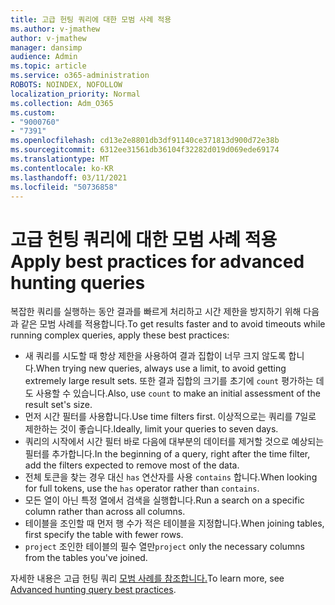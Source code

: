 ```yaml
---
title: 고급 헌팅 쿼리에 대한 모범 사례 적용
ms.author: v-jmathew
author: v-jmathew
manager: dansimp
audience: Admin
ms.topic: article
ms.service: o365-administration
ROBOTS: NOINDEX, NOFOLLOW
localization_priority: Normal
ms.collection: Adm_O365
ms.custom:
- "9000760"
- "7391"
ms.openlocfilehash: cd13e2e8801db3df91140ce371813d900d72e38b
ms.sourcegitcommit: 6312ee31561db36104f32282d019d069ede69174
ms.translationtype: MT
ms.contentlocale: ko-KR
ms.lasthandoff: 03/11/2021
ms.locfileid: "50736858"
---
```

# <a name="apply-best-practices-for-advanced-hunting-queries"></a><span data-ttu-id="3bcb3-102">고급 헌팅 쿼리에 대한 모범 사례 적용</span><span class="sxs-lookup"><span data-stu-id="3bcb3-102">Apply best practices for advanced hunting queries</span></span>

<span data-ttu-id="3bcb3-103">복잡한 쿼리를 실행하는 동안 결과를 빠르게 처리하고 시간 제한을 방지하기 위해 다음과 같은 모범 사례를 적용합니다.</span><span class="sxs-lookup"><span data-stu-id="3bcb3-103">To get results faster and to avoid timeouts while running complex queries, apply these best practices:</span></span>

- <span data-ttu-id="3bcb3-104">새 쿼리를 시도할 때 항상 제한을 사용하여 결과 집합이 너무 크지 않도록 합니다.</span><span class="sxs-lookup"><span data-stu-id="3bcb3-104">When trying new queries, always use a limit, to avoid getting extremely large result sets.</span></span> <span data-ttu-id="3bcb3-105">또한 결과 집합의 크기를 초기에 `count` 평가하는 데도 사용할 수 있습니다.</span><span class="sxs-lookup"><span data-stu-id="3bcb3-105">Also, use `count` to make an initial assessment of the result set's size.</span></span>
- <span data-ttu-id="3bcb3-106">먼저 시간 필터를 사용합니다.</span><span class="sxs-lookup"><span data-stu-id="3bcb3-106">Use time filters first.</span></span> <span data-ttu-id="3bcb3-107">이상적으로는 쿼리를 7일로 제한하는 것이 좋습니다.</span><span class="sxs-lookup"><span data-stu-id="3bcb3-107">Ideally, limit your queries to seven days.</span></span>
- <span data-ttu-id="3bcb3-108">쿼리의 시작에서 시간 필터 바로 다음에 대부분의 데이터를 제거할 것으로 예상되는 필터를 추가합니다.</span><span class="sxs-lookup"><span data-stu-id="3bcb3-108">In the beginning of a query, right after the time filter, add the filters expected to remove most of the data.</span></span>
- <span data-ttu-id="3bcb3-109">전체 토큰을 찾는 경우 대신 `has` 연산자를 사용 `contains` 합니다.</span><span class="sxs-lookup"><span data-stu-id="3bcb3-109">When looking for full tokens, use the `has` operator rather than `contains`.</span></span>
- <span data-ttu-id="3bcb3-110">모든 열이 아닌 특정 열에서 검색을 실행합니다.</span><span class="sxs-lookup"><span data-stu-id="3bcb3-110">Run a search on a specific column rather than across all columns.</span></span>
- <span data-ttu-id="3bcb3-111">테이블을 조인할 때 먼저 행 수가 적은 테이블을 지정합니다.</span><span class="sxs-lookup"><span data-stu-id="3bcb3-111">When joining tables, first specify the table with fewer rows.</span></span>
- <span data-ttu-id="3bcb3-112">`project` 조인한 테이블의 필수 열만</span><span class="sxs-lookup"><span data-stu-id="3bcb3-112">`project` only the necessary columns from the tables you've joined.</span></span>

<span data-ttu-id="3bcb3-113">자세한 내용은 고급 헌팅 쿼리 [모범 사례를 참조합니다.](https://go.microsoft.com/fwlink/?linkid=2144812)</span><span class="sxs-lookup"><span data-stu-id="3bcb3-113">To learn more, see [Advanced hunting query best practices](https://go.microsoft.com/fwlink/?linkid=2144812).</span></span>
